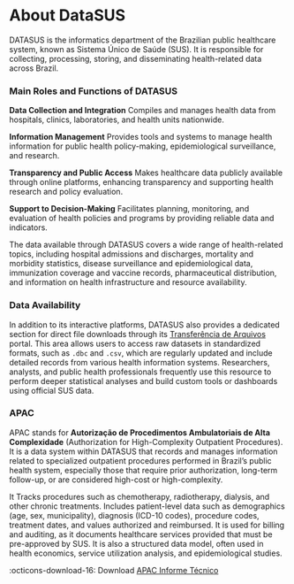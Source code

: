 About DataSUS
==============

DATASUS is the informatics department of the Brazilian public healthcare system, known as Sistema Único de Saúde (SUS). It is responsible for collecting, processing, storing, and disseminating health-related data across Brazil.

### Main Roles and Functions of DATASUS

**Data Collection and Integration** Compiles and manages health data from hospitals, clinics, laboratories, and health units nationwide.

**Information Management** Provides tools and systems to manage health information for public health policy-making, epidemiological surveillance, and research.

**Transparency and Public Access** Makes healthcare data publicly available through online platforms, enhancing transparency and supporting health research and policy evaluation.

**Support to Decision-Making** Facilitates planning, monitoring, and evaluation of health policies and programs by providing reliable data and indicators.

The data available through DATASUS covers a wide range of health-related topics, including hospital admissions and discharges, mortality and morbidity statistics, disease surveillance and epidemiological data, immunization coverage and vaccine records, pharmaceutical distribution, and information on health infrastructure and resource availability.

### Data Availability 

In addition to its interactive platforms, DATASUS also provides a dedicated section for direct file downloads through its [Transferência de Arquivos](https://datasus.saude.gov.br/transferencia-de-arquivos/) portal. This area allows users to access raw datasets in standardized formats, such as `.dbc` and `.csv`, which are regularly updated and include detailed records from various health information systems. Researchers, analysts, and public health professionals frequently use this resource to perform deeper statistical analyses and build custom tools or dashboards using official SUS data.

### APAC

APAC stands for **Autorização de Procedimentos Ambulatoriais de Alta Complexidade** (Authorization for High-Complexity Outpatient Procedures). It is a data system within DATASUS that records and manages information related to specialized outpatient procedures performed in Brazil’s public health system, especially those that require prior authorization, long-term follow-up, or are considered high-cost or high-complexity.

It Tracks procedures such as chemotherapy, radiotherapy, dialysis, and other chronic treatments. Includes patient-level data such as demographics (age, sex, municipality), diagnosis (ICD-10 codes), procedure codes, treatment dates, and values authorized and reimbursed. It is used for billing and auditing, as it documents healthcare services provided that must be pre-approved by SUS. It is also a structured data model, often used in health economics, service utilization analysis, and epidemiological studies.

:octicons-download-16: Download [APAC Informe Técnico](ftp://ftp.datasus.gov.br/dissemin/publicos/SIASUS/200801_/Doc/Informe_Tecnico_SIASUS_2019_07.pdf) 